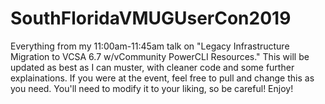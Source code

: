 # SouthFloridaVMUGUserCon2019
Everything from my 11:00am-11:45am talk on "Legacy Infrastructure Migration to VCSA 6.7 w/vCommunity PowerCLI Resources." This will be updated as best as I can muster, with cleaner code and some further explainations.  If you were at the event, feel free to pull and change this as you need.  You'll need to modify it to your liking, so be careful!  Enjoy!
